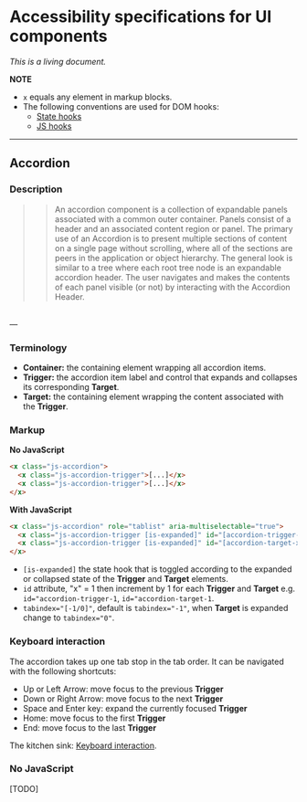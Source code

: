 # Accessibility specifications for UI components

*This is a living document.*

**NOTE**

- `x` equals any element in markup blocks.
- The following conventions are used for DOM hooks:
  - [State hooks](https://github.com/chris-pearce/css-guidelines#state-hooks)
  - [JS hooks](https://github.com/chris-pearce/css-guidelines#javascript-hooks)

---

## Accordion

### Description

>> An accordion component is a collection of expandable panels associated with a common outer container. Panels consist of a header and an associated content region or panel. The primary use of an Accordion is to present multiple sections of content on a single page without scrolling, where all of the sections are peers in the application or object hierarchy. The general look is similar to a tree where each root tree node is an expandable accordion header. The user navigates and makes the contents of each panel visible (or not) by interacting with the Accordion Header.
<br>
—<http://www.w3.org/TR/wai-aria-practices/#accordion>

### Terminology

- **Container:** the containing element wrapping all accordion items.
- **Trigger:** the accordion item label and control that expands and collapses its corresponding **Target**.
- **Target:** the containing element wrapping the content associated with the **Trigger**.

### Markup

**No JavaScript**

```html
<x class="js-accordion">
  <x class="js-accordion-trigger">[...]</x>
  <x class="js-accordion-trigger">[...]</x>
</x>
```

**With JavaScript**

```html
<x class="js-accordion" role="tablist" aria-multiselectable="true">
  <x class="js-accordion-trigger [is-expanded]" id="[accordion-trigger-x]" aria-controls="[id-of-'js-accordion-trigger']" aria-selected="[true/false]" aria-expanded="[true/false]" tabindex="[-1/0]" role="tab">[...]</x>
  <x class="js-accordion-trigger [is-expanded]" id="[accordion-target-x]" aria-labelledby="[id-of-'js-accordion-target']" aria-hidden="[true/false]" role="tabpanel">[...]</x>
</x>
```

- `[is-expanded]` the state hook that is toggled according to the expanded or collapsed state of the **Trigger** and **Target** elements.
- `id` attribute, "x" = 1 then increment by 1 for each **Trigger** and **Target** e.g. `id="accordion-trigger-1`, `id="accordion-target-1`.
- `tabindex="[-1/0]"`, default is `tabindex="-1"`, when **Target** is expanded change to `tabindex="0"`.

### Keyboard interaction

The accordion takes up one tab stop in the tab order. It can be navigated with the following shortcuts:

- Up or Left Arrow: move focus to the previous **Trigger**
- Down or Right Arrow: move focus to the next **Trigger**
- Space and Enter key: expand the currently focused **Trigger**
- Home: move focus to the first **Trigger**
- End: move focus to the last **Trigger**

The kitchen sink: [Keyboard interaction](http://www.w3.org/TR/wai-aria-practices/#accordion).

### No JavaScript

[TODO]
  
